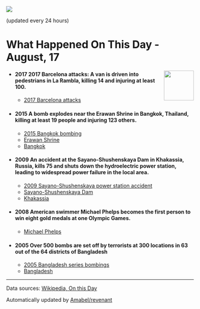 <img src="https://img.shields.io/badge/last%20updated%20at-2020--08--17%2000%3A09%20(UTC)-brightgreen?style=for-the-badge">

(updated every 24 hours)

# What Happened On This Day - August, 17

<img align="right" src="https://user-images.githubusercontent.com/12688422/87848414-3e9d0800-c91b-11ea-84df-7ebcb2c52b8d.png" width="80px">

- #### 2017 2017 Barcelona attacks: A van is driven into pedestrians in La Rambla, killing 14 and injuring at least 100.

  - [2017 Barcelona attacks](https://wikipedia.org/wiki/2017_Barcelona_attacks)

- #### 2015 A bomb explodes near the Erawan Shrine in Bangkok, Thailand, killing at least 19 people and injuring 123 others.

  - [2015 Bangkok bombing](https://wikipedia.org/wiki/2015_Bangkok_bombing)
  - [Erawan Shrine](https://wikipedia.org/wiki/Erawan_Shrine)
  - [Bangkok](https://wikipedia.org/wiki/Bangkok)

- #### 2009 An accident at the Sayano-Shushenskaya Dam in Khakassia, Russia, kills 75 and shuts down the hydroelectric power station, leading to widespread power failure in the local area.

  - [2009 Sayano-Shushenskaya power station accident](https://wikipedia.org/wiki/2009_Sayano%E2%80%93Shushenskaya_power_station_accident)
  - [Sayano-Shushenskaya Dam](https://wikipedia.org/wiki/Sayano%E2%80%93Shushenskaya_Dam)
  - [Khakassia](https://wikipedia.org/wiki/Khakassia)

- #### 2008 American swimmer Michael Phelps becomes the first person to win eight gold medals at one Olympic Games.

  - [Michael Phelps](https://wikipedia.org/wiki/Michael_Phelps)

- #### 2005 Over 500 bombs are set off by terrorists at 300 locations in 63 out of the 64 districts of Bangladesh

  - [2005 Bangladesh series bombings](https://wikipedia.org/wiki/2005_Bangladesh_series_bombings)
  - [Bangladesh](https://wikipedia.org/wiki/Bangladesh)
---

Data sources: [Wikipedia, On this Day](https://byabbe.se/on-this-day/)

Automatically updated by [Amabel/revenant](https://github.com/Amabel/revenant)